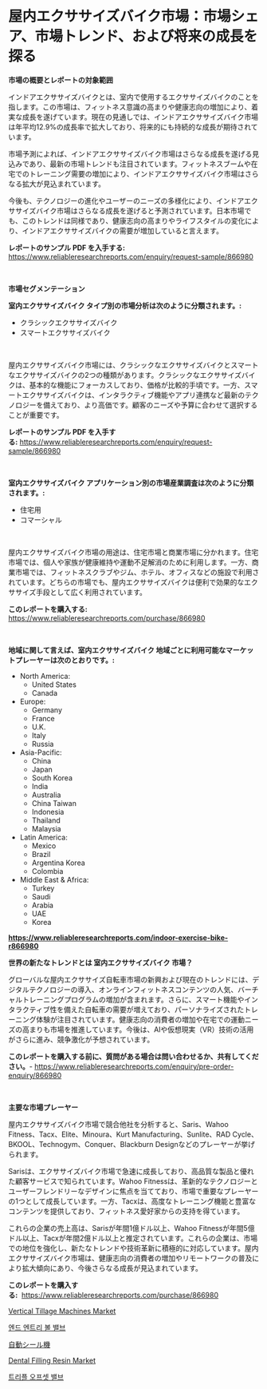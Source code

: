 <p><h1>屋内エクササイズバイク市場：市場シェア、市場トレンド、および将来の成長を探る</h1></p><p><strong>市場の概要とレポートの対象範囲</strong></p>
<p><p>インドアエクササイズバイクとは、室内で使用するエクササイズバイクのことを指します。この市場は、フィットネス意識の高まりや健康志向の増加により、着実な成長を遂げています。現在の見通しでは、インドアエクササイズバイク市場は年平均12.9%の成長率で拡大しており、将来的にも持続的な成長が期待されています。</p><p>市場予測によれば、インドアエクササイズバイク市場はさらなる成長を遂げる見込みであり、最新の市場トレンドも注目されています。フィットネスブームや在宅でのトレーニング需要の増加により、インドアエクササイズバイク市場はさらなる拡大が見込まれています。</p><p>今後も、テクノロジーの進化やユーザーのニーズの多様化により、インドアエクササイズバイク市場はさらなる成長を遂げると予測されています。日本市場でも、このトレンドは同様であり、健康志向の高まりやライフスタイルの変化により、インドアエクササイズバイクの需要が増加していると言えます。</p></p>
<p><strong>レポートのサンプル PDF を入手する:</strong> <a href="https://www.reliableresearchreports.com/enquiry/request-sample/866980">https://www.reliableresearchreports.com/enquiry/request-sample/866980</a></p>
<p>&nbsp;</p>
<p><strong>市場セグメンテーション</strong></p>
<p><strong>室内エクササイズバイク タイプ別の市場分析は次のように分類されます。:</strong></p>
<p><ul><li>クラシックエクササイズバイク</li><li>スマートエクササイズバイク</li></ul></p>
<p>&nbsp;</p>
<p><p>屋内エクササイズバイク市場には、クラシックなエクササイズバイクとスマートなエクササイズバイクの2つの種類があります。クラシックなエクササイズバイクは、基本的な機能にフォーカスしており、価格が比較的手頃です。一方、スマートエクササイズバイクは、インタラクティブ機能やアプリ連携など最新のテクノロジーを備えており、より高価です。顧客のニーズや予算に合わせて選択することが重要です。</p></p>
<p><strong>レポートのサンプル PDF を入手する:</strong>&nbsp;<a href="https://www.reliableresearchreports.com/enquiry/request-sample/866980">https://www.reliableresearchreports.com/enquiry/request-sample/866980</a></p>
<p>&nbsp;</p>
<p><strong> 室内エクササイズバイク アプリケーション別の市場産業調査は次のように分類されます。:</strong></p>
<p><ul><li>住宅用</li><li>コマーシャル</li></ul></p>
<p>&nbsp;</p>
<p><p>屋内エクササイズバイク市場の用途は、住宅市場と商業市場に分かれます。住宅市場では、個人や家族が健康維持や運動不足解消のために利用します。一方、商業市場では、フィットネスクラブやジム、ホテル、オフィスなどの施設で利用されています。どちらの市場でも、屋内エクササイズバイクは便利で効果的なエクササイズ手段として広く利用されています。</p></p>
<p><strong>このレポートを購入する:</strong>&nbsp; <a href="https://www.reliableresearchreports.com/purchase/866980">https://www.reliableresearchreports.com/purchase/866980</a></p>
<p>&nbsp;</p>
<p><strong>地域に関して言えば、室内エクササイズバイク 地域ごとに利用可能なマーケットプレーヤーは次のとおりです。:</strong></p>
<p><ul>
    <li>
        North America:
        <ul>
            <li>United States</li>
            <li>Canada</li>
        </ul>
    </li>
    <li>
        Europe:
        <ul>
            <li>Germany</li>
            <li>France</li>
            <li>U.K.</li>
            <li>Italy</li>
            <li>Russia</li>
        </ul>
    </li>
    <li>
        Asia-Pacific:
        <ul>
            <li>China</li>
            <li>Japan</li>
            <li>South Korea</li>
            <li>India</li>
            <li>Australia</li>
            <li>China Taiwan</li>
            <li>Indonesia</li>
            <li>Thailand</li>
            <li>Malaysia</li>
        </ul>
    </li>
    <li>
        Latin America:
        <ul>
            <li>Mexico</li>
            <li>Brazil</li>
            <li>Argentina Korea</li>
            <li>Colombia</li>
        </ul>
    </li>
    <li>
        Middle East & Africa:
        <ul>
            <li>Turkey</li>
            <li>Saudi</li>
            <li>Arabia</li>
            <li>UAE</li>
            <li>Korea</li>
        </ul>
    </li>
    </ul></p>
<p><strong><a href="https://www.reliableresearchreports.com/indoor-exercise-bike-r866980">https://www.reliableresearchreports.com/indoor-exercise-bike-r866980</a></strong>&nbsp;</p>
<p><strong>世界の新たなトレンドとは 室内エクササイズバイク 市場？</strong></p>
<p><p>グローバルな屋内エクササイズ自転車市場の新興および現在のトレンドには、デジタルテクノロジーの導入、オンラインフィットネスコンテンツの人気、バーチャルトレーニングプログラムの増加が含まれます。さらに、スマート機能やインタラクティブ性を備えた自転車の需要が増えており、パーソナライズされたトレーニング体験が注目されています。健康志向の消費者の増加や在宅での運動ニーズの高まりも市場を推進しています。今後は、AIや仮想現実（VR）技術の活用がさらに進み、競争激化が予想されています。</p></p>
<p><strong>このレポートを購入する前に、質問がある場合は問い合わせるか、共有してください。</strong>- <a href="https://www.reliableresearchreports.com/enquiry/pre-order-enquiry/866980">https://www.reliableresearchreports.com/enquiry/pre-order-enquiry/866980</a></p>
<p>&nbsp;</p>
<p><strong>主要な市場プレーヤー</strong></p>
<p><p>屋内エクササイズバイク市場で競合他社を分析すると、Saris、Wahoo Fitness、Tacx、Elite、Minoura、Kurt Manufacturing、Sunlite、RAD Cycle、BKOOL、Technogym、Conquer、Blackburn Designなどのプレーヤーが挙げられます。 </p><p>Sarisは、エクササイズバイク市場で急速に成長しており、高品質な製品と優れた顧客サービスで知られています。Wahoo Fitnessは、革新的なテクノロジーとユーザーフレンドリーなデザインに焦点を当てており、市場で重要なプレーヤーの1つとして成長しています。一方、Tacxは、高度なトレーニング機能と豊富なコンテンツを提供しており、フィットネス愛好家からの支持を得ています。 </p><p>これらの企業の売上高は、Sarisが年間1億ドル以上、Wahoo Fitnessが年間5億ドル以上、Tacxが年間2億ドル以上と推定されています。これらの企業は、市場での地位を強化し、新たなトレンドや技術革新に積極的に対応しています。屋内エクササイズバイク市場は、健康志向の消費者の増加やリモートワークの普及により拡大傾向にあり、今後さらなる成長が見込まれています。</p></p>
<p><strong>このレポートを購入する:</strong>&nbsp;&nbsp;<a href="https://www.reliableresearchreports.com/purchase/866980">https://www.reliableresearchreports.com/purchase/866980</a></p>
<p><p><a href="https://github.com/sonuprakash1/Market-Research-Report-List-2/blob/main/vertical-tillage-machines-market.md">Vertical Tillage Machines Market</a></p><p><a href="https://github.com/TimmyMann6767/Market-Research-Report-List-1/blob/main/384199230923.md">엔드 엔트리 볼 밸브</a></p><p><a href="https://github.com/AriMuller2009/Market-Research-Report-List-1/blob/main/760112333513.md">自動シール機</a></p><p><a href="https://confirmed-shield-e13.notion.site/Dental-Filling-Resin-Market-Size-Market-Outlook-and-Market-Forecast-2024-to-2031-fbe4cfc105974d4d9b49fedc0323f30f">Dental Filling Resin Market</a></p><p><a href="https://github.com/JeromeRtyau89966/Market-Research-Report-List-1/blob/main/955375330924.md">트리플 오프셋 밸브</a></p></p>